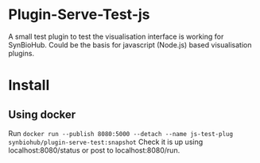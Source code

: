 # Plugin-Serve-Test-js
A small test plugin to test the visualisation interface is working for SynBioHub. Could be the basis for javascript (Node.js) based visualisation plugins.

# Install
## Using docker
Run `docker run --publish 8080:5000 --detach --name js-test-plug synbiohub/plugin-serve-test:snapshot`
Check it is up using localhost:8080/status or post to localhost:8080/run.
